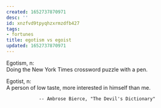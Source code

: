 ```yaml
---
created: 1652737870971
desc: ''
id: xnzfvd9tpyqhzxrmzdfb427
tags:
- fortunes
title: egotism vs egoist
updated: 1652737870971
---
```

   
Egotism, n:   
        Doing the New York Times crossword puzzle with a pen.   
   
Egotist, n:   
        A person of low taste, more interested in himself than me.   
   
                -- Ambrose Bierce, "The Devil's Dictionary"